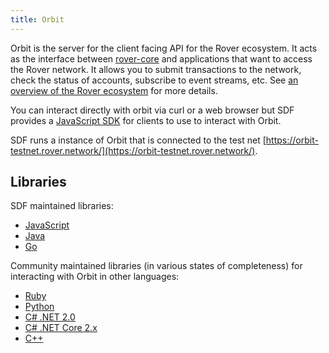 ```yaml
---
title: Orbit
---
```


Orbit is the server for the client facing API for the Rover ecosystem.  It acts as the interface between [rover-core](https://www.rover.network/developers/learn/rover-core) and applications that want to access the Rover network. It allows you to submit transactions to the network, check the status of accounts, subscribe to event streams, etc. See [an overview of the Rover ecosystem](https://www.rover.network/developers/guides/) for more details.

You can interact directly with orbit via curl or a web browser but SDF provides a [JavaScript SDK](https://www.rover.network/developers/js-rover-sdk/learn/) for clients to use to interact with Orbit.

SDF runs a instance of Orbit that is connected to the test net [https://orbit-testnet.rover.network/](https://orbit-testnet.rover.network/).

## Libraries

SDF maintained libraries:<br />
- [JavaScript](https://github.com/rover/js-rover-sdk)
- [Java](https://github.com/rover/java-rover-sdk)
- [Go](https://github.com/laxmicoinofficial/go)

Community maintained libraries (in various states of completeness) for interacting with Orbit in other languages:<br>
- [Ruby](https://github.com/rover/ruby-rover-sdk)
- [Python](https://github.com/StellarCN/py-rover-base)
- [C# .NET 2.0](https://github.com/QuantozTechnology/csharp-rover-base)
- [C# .NET Core 2.x](https://github.com/elucidsoft/dotnetcore-rover-sdk)
- [C++](https://bitbucket.org/bnogal/stellarqore/wiki/Home)
